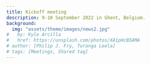 ```yaml
---
title: Kickoff meeting
description: 9-10 September 2022 in Ghent, Belgium.
background:
  img: "assets/theme/images/news2.jpg"
#   by: Kyle Arcilla
#   href: https://unsplash.com/photos/XA1pHcB5AMA
# author: [Philip J. Fry, Turanga Leela]
# tags: [Meetings, Shared tag]
---
```


